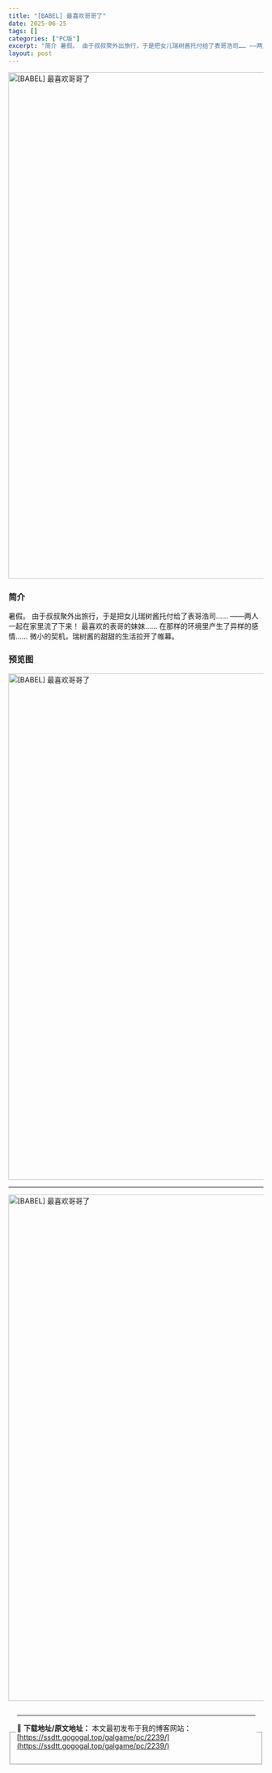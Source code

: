 ```yaml
---
title: "[BABEL] 最喜欢哥哥了"
date: 2025-06-25
tags: []
categories: ["PC版"]
excerpt: "简介 暑假。 由于叔叔聚外出旅行，于是把女儿瑞树酱托付给了表哥浩司…… ——两人一起在家里流了下来！ 最喜欢的表哥的妹妹…… 在那样的环境里产生了异样的感情…… 微小的契机，瑞树酱的甜甜的生活拉开了帷幕。 预览图 资源下载点进按钮进入下载页面查看下载地址 资源免费下载地址 下载地址 说明: 油猴下载&hellip;"
layout: post
---
```



<p><img decoding="async"   src="https://ssdtt.gogogal.top/wp-content/uploads/2025/06/ba554-00.webp" loading="lazy" alt="[BABEL] 最喜欢哥哥了" style="display: block; margin-left: auto; margin-right: auto; width: 1000px;" /></p>
<div>
<h3>简介</h3>
</p></div>
<p>暑假。 由于叔叔聚外出旅行，于是把女儿瑞树酱托付给了表哥浩司…… ——两人一起在家里流了下来！ 最喜欢的表哥的妹妹…… 在那样的环境里产生了异样的感情…… 微小的契机，瑞树酱的甜甜的生活拉开了帷幕。</p>
<h3>预览图</h3>
<p><img decoding="async"   src="https://ssdtt.gogogal.top/wp-content/uploads/2025/06/3cb79-01.webp" loading="lazy" alt="[BABEL] 最喜欢哥哥了" style="display: block; margin-left: auto; margin-right: auto; width: 1000px;" /></p>
<hr />
<p><img decoding="async"   src="https://ssdtt.gogogal.top/wp-content/uploads/2025/06/a941e-02.webp" loading="lazy" alt="[BABEL] 最喜欢哥哥了" style="display: block; margin-left: auto; margin-right: auto; width: 1000px;" /></p>
<div> </div>
<fieldset>
<legend>


---
📖 **下载地址/原文地址：** 本文最初发布于我的博客网站：[https://ssdtt.gogogal.top/galgame/pc/2239/](https://ssdtt.gogogal.top/galgame/pc/2239/)

